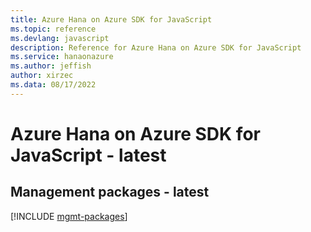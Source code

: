 ```yaml
---
title: Azure Hana on Azure SDK for JavaScript
ms.topic: reference
ms.devlang: javascript
description: Reference for Azure Hana on Azure SDK for JavaScript
ms.service: hanaonazure
ms.author: jeffish
author: xirzec
ms.data: 08/17/2022
---
```

# Azure Hana on Azure SDK for JavaScript - latest

## Management packages - latest
[!INCLUDE [mgmt-packages](hana-on-azure-mgmt-index.md)]